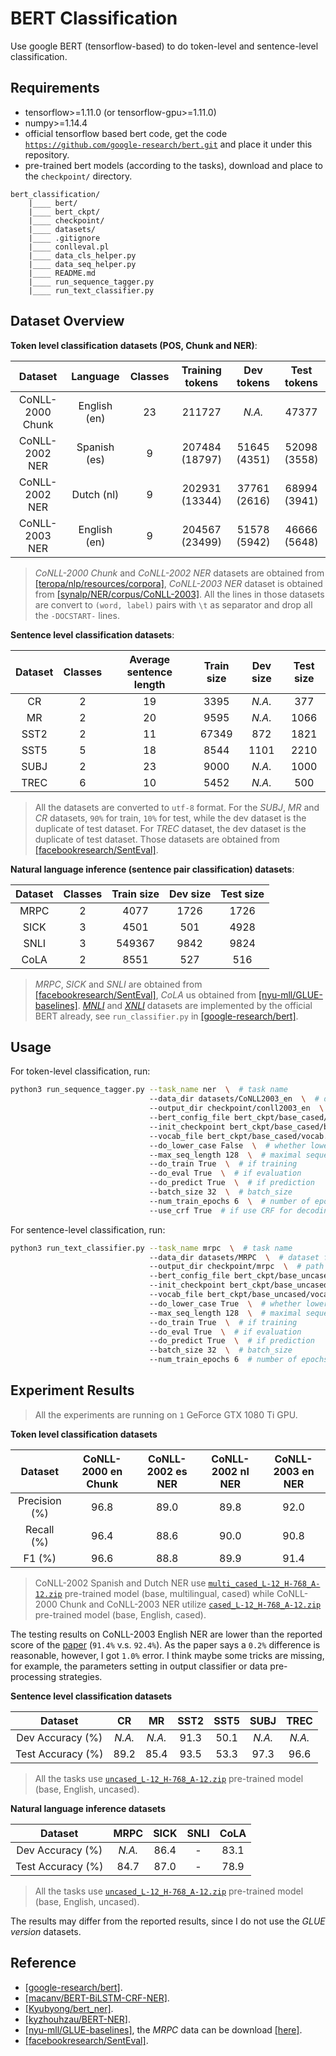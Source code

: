 # BERT Classification

Use google BERT (tensorflow-based) to do token-level and sentence-level classification.

## Requirements
- tensorflow>=1.11.0 (or tensorflow-gpu>=1.11.0)
- numpy>=1.14.4
- official tensorflow based bert code, get the code [`https://github.com/google-research/bert.git`](
https://github.com/google-research/bert.git) and place it under this repository.
- pre-trained bert models (according to the tasks), download and place to the `checkpoint/` directory.

```
bert_classification/
    |____ bert/
    |____ bert_ckpt/
    |____ checkpoint/
    |____ datasets/
    |____ .gitignore
    |____ conlleval.pl
    |____ data_cls_helper.py
    |____ data_seq_helper.py
    |____ README.md
    |____ run_sequence_tagger.py
    |____ run_text_classifier.py
```

## Dataset Overview

**Token level classification datasets (POS, Chunk and NER)**:

Dataset | Language | Classes | Training tokens | Dev tokens | Test tokens
:---: | :---: | :---: | :---: | :---: | :---:
CoNLL-2000 Chunk | English (en) | 23 | 211727 | _N.A._ | 47377
CoNLL-2002 NER | Spanish (es) | 9 | 207484 (18797) | 51645 (4351) | 52098 (3558)
CoNLL-2002 NER | Dutch (nl) | 9 | 202931 (13344) | 37761 (2616) | 68994 (3941)
CoNLL-2003 NER | English (en) | 9 | 204567 (23499) | 51578 (5942) | 46666 (5648)

> _CoNLL-2000 Chunk_ and _CoNLL-2002 NER_ datasets are obtained from [[teropa/nlp/resources/corpora]](
https://github.com/teropa/nlp/tree/master/resources/corpora), _CoNLL-2003 NER_ dataset is obtained from 
[[synalp/NER/corpus/CoNLL-2003]](https://github.com/synalp/NER/tree/master/corpus/CoNLL-2003). All the lines in those 
datasets are convert to `(word, label)` pairs with `\t` as separator and drop all the `-DOCSTART-` lines.

**Sentence level classification datasets**:

Dataset | Classes | Average sentence length | Train size | Dev size | Test size
:---: | :---: | :---: | :---: | :---: | :---:
CR | 2 | 19 | 3395 | _N.A._ | 377
MR | 2 | 20 | 9595 | _N.A._ | 1066
SST2 | 2 | 11 | 67349 | 872 | 1821
SST5 | 5 | 18 | 8544 | 1101 | 2210
SUBJ | 2 | 23 | 9000 | _N.A._ | 1000
TREC | 6 | 10 | 5452 | _N.A._ | 500

> All the datasets are converted to `utf-8` format. For the _SUBJ_, _MR_ and _CR_ datasets, `90%` for train, `10%` 
for test, while the dev dataset is the duplicate of test dataset. For _TREC_ dataset, the dev dataset is the duplicate 
of test dataset. Those datasets are obtained from [[facebookresearch/SentEval]](
https://github.com/facebookresearch/SentEval).

**Natural language inference (sentence pair classification) datasets**:

Dataset | Classes | Train size | Dev size | Test size
:---: | :---: | :---: | :---: | :---:
MRPC | 2 | 4077 | 1726 | 1726
SICK | 3 | 4501 | 501 | 4928
SNLI | 3 | 549367 | 9842 | 9824
CoLA | 2 | 8551 | 527 | 516

> _MRPC_, _SICK_ and _SNLI_ are obtained from [[facebookresearch/SentEval]](
https://github.com/facebookresearch/SentEval), _CoLA_ us obtained from [[nyu-mll/GLUE-baselines]](
https://github.com/nyu-mll/GLUE-baselines). [_MNLI_](https://www.nyu.edu/projects/bowman/multinli/) and [_XNLI_](
https://www.nyu.edu/projects/bowman/xnli/) datasets are implemented by the official BERT already, see 
`run_classifier.py` in [[google-research/bert]](https://github.com/google-research/bert).

## Usage
For token-level classification, run:
```bash
python3 run_sequence_tagger.py --task_name ner  \  # task name
                               --data_dir datasets/CoNLL2003_en  \  # dataset folder
                               --output_dir checkpoint/conll2003_en  \  # path to save outputs and trained params
                               --bert_config_file bert_ckpt/base_cased/bert_config.json  \  # pre-trained BERT configs
                               --init_checkpoint bert_ckpt/base_cased/bert_model.ckpt  \  # pre-trained BERT params
                               --vocab_file bert_ckpt/base_cased/vocab.txt  \  # BERT vocab file
                               --do_lower_case False  \  # whether lowercase the input tokens
                               --max_seq_length 128  \  # maximal sequence allowed
                               --do_train True  \  # if training
                               --do_eval True  \  # if evaluation
                               --do_predict True  \  # if prediction
                               --batch_size 32  \  # batch_size
                               --num_train_epochs 6  \  # number of epochs
                               --use_crf True  # if use CRF for decoding
```

For sentence-level classification, run:
```bash
python3 run_text_classifier.py --task_name mrpc  \  # task name
                               --data_dir datasets/MRPC  \  # dataset folder
                               --output_dir checkpoint/mrpc  \  # path to save outputs and trained params
                               --bert_config_file bert_ckpt/base_uncased/bert_config.json  \  # pre-trained BERT configs
                               --init_checkpoint bert_ckpt/base_uncased/bert_model.ckpt  \  # pre-trained BERT params
                               --vocab_file bert_ckpt/base_uncased/vocab.txt  \  # BERT vocab file
                               --do_lower_case True  \  # whether lowercase the input tokens
                               --max_seq_length 128  \  # maximal sequence allowed
                               --do_train True  \  # if training
                               --do_eval True  \  # if evaluation
                               --do_predict True  \  # if prediction
                               --batch_size 32  \  # batch_size
                               --num_train_epochs 6  # number of epochs
```

## Experiment Results

> All the experiments are running on `1` GeForce GTX 1080 Ti GPU.

**Token level classification datasets**

Dataset | CoNLL-2000 en Chunk | CoNLL-2002 es NER | CoNLL-2002 nl NER | CoNLL-2003 en NER
:---: | :---: | :---: | :---: | :---:
Precision (%) | 96.8 | 89.0 | 89.8 | 92.0
Recall (%) | 96.4 | 88.6 | 90.0 | 90.8
F1 (%) | 96.6 | 88.8 | 89.9 | 91.4

> CoNLL-2002 Spanish and Dutch NER use [`multi_cased_L-12_H-768_A-12.zip`](
https://storage.googleapis.com/bert_models/2018_11_23/multi_cased_L-12_H-768_A-12.zip) pre-trained model (base, 
multilingual, cased)  while CoNLL-2000 Chunk and CoNLL-2003 NER utilize [`cased_L-12_H-768_A-12.zip`](
https://storage.googleapis.com/bert_models/2018_10_18/cased_L-12_H-768_A-12.zip) pre-trained model (base, English, 
cased).

The testing results on CoNLL-2003 English NER are lower than the reported score of the [paper](
https://arxiv.org/pdf/1810.04805.pdf) (`91.4%` v.s. `92.4%`). As the paper says a `0.2%` difference is reasonable, 
however, I got `1.0%` error. I think maybe some tricks are missing, for example, the parameters setting in 
output classifier or data pre-processing strategies.

**Sentence level classification datasets**

Dataset | CR | MR | SST2 | SST5 | SUBJ | TREC
:---: | :---: | :---: | :---: | :---: | :---: | :---:
Dev Accuracy (%) | _N.A._ | _N.A._ | 91.3 | 50.1 | _N.A._ | _N.A._
Test Accuracy (%) | 89.2 | 85.4 | 93.5 | 53.3 | 97.3 | 96.6

> All the tasks use [`uncased_L-12_H-768_A-12.zip`](
https://storage.googleapis.com/bert_models/2018_10_18/uncased_L-12_H-768_A-12.zip) pre-trained model (base, English, 
uncased).

**Natural language inference datasets**

Dataset | MRPC | SICK | SNLI | CoLA
:---: | :---: | :---: | :---: | :---:
Dev Accuracy (%) | _N.A._ | 86.4 | - | 83.1
Test Accuracy (%) | 84.7 | 87.0 | - | 78.9

> All the tasks use [`uncased_L-12_H-768_A-12.zip`](
https://storage.googleapis.com/bert_models/2018_10_18/uncased_L-12_H-768_A-12.zip) pre-trained model (base, English, 
uncased). 

The results may differ from the reported results, since I do not use the _GLUE version_ datasets.

## Reference
- [[google-research/bert]](https://github.com/google-research/bert).
- [[macanv/BERT-BiLSTM-CRF-NER]](https://github.com/macanv/BERT-BiLSTM-CRF-NER).
- [[Kyubyong/bert_ner]](https://github.com/Kyubyong/bert_ner).
- [[kyzhouhzau/BERT-NER]](https://github.com/kyzhouhzau/BERT-NER).
- [[nyu-mll/GLUE-baselines]](https://github.com/nyu-mll/GLUE-baselines), the _MRPC_ data can be download [[here]](
https://github.com/jaisong87/prDetect/tree/master/Preprocess).
- [[facebookresearch/SentEval]](https://github.com/facebookresearch/SentEval).
